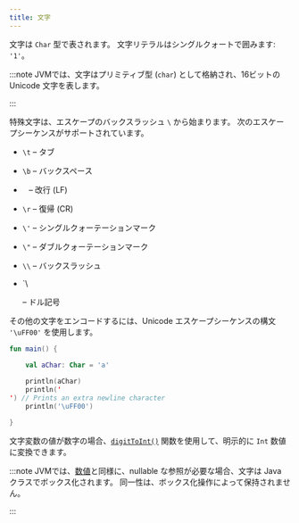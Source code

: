 ```yaml
---
title: 文字
---
```

文字は `Char` 型で表されます。
文字リテラルはシングルクォートで囲みます: `'1'`。

:::note
JVMでは、文字はプリミティブ型 (`char`) として格納され、16ビットの Unicode 文字を表します。

:::

特殊文字は、エスケープのバックスラッシュ `\` から始まります。
次のエスケープシーケンスがサポートされています。

* `\t` – タブ
* `\b` – バックスペース
* `
` – 改行 (LF)
* `\r` – 復帰 (CR)
* `\'` – シングルクォーテーションマーク
* `\"` – ダブルクォーテーションマーク
* `\\` – バックスラッシュ
* `\

   – ドル記号

その他の文字をエンコードするには、Unicode エスケープシーケンスの構文 `'\uFF00'` を使用します。

```kotlin
fun main() {

    val aChar: Char = 'a'
 
    println(aChar)
    println('
') // Prints an extra newline character
    println('\uFF00')

}
```

文字変数の値が数字の場合、[`digitToInt()`](https://kotlinlang.org/api/latest/jvm/stdlib/kotlin.text/digit-to-int.html) 関数を使用して、明示的に `Int` 数値に変換できます。

:::note
JVMでは、[数値](numbers#boxing-and-caching-numbers-on-the-java-virtual-machine)と同様に、nullable な参照が必要な場合、文字は Java クラスでボックス化されます。
同一性は、ボックス化操作によって保持されません。

:::